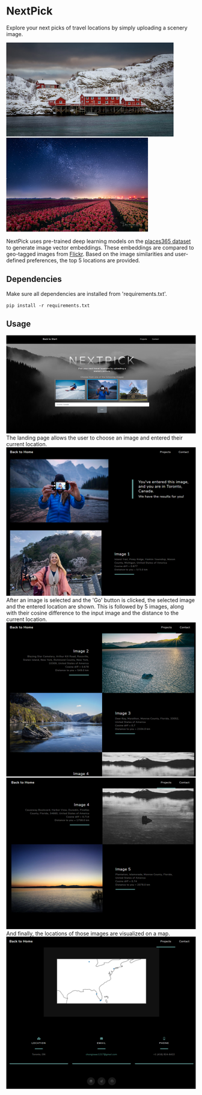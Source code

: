 # NextPick
Explore your next picks of travel locations by simply uploading
 a scenery image.
 
<p float="left">
    <img src="/static_img/49770197542.jpg" height="250"/>
    <img src="/static_img/49826303651.jpg" height="250"/>
</p>
     
NextPick uses pre-trained deep learning models on the 
[places365 dataset](https://github.com/CSAILVision/places365)
to generate image vector embeddings. These embeddings are
compared to geo-tagged images from [Flickr](https://www.flickr.com/).
Based on the image similarities and user-defined preferences,
the top 5 locations are provided. 
 
 ## Dependencies
Make sure all dependencies are installed from 'requirements.txt'. 
```
pip install -r requirements.txt
```

## Usage
![app](/static_img/wk2_screenshots/landingpage.PNG)
The landing page allows the user to choose an image and entered their current 
location. 
![app](/static_img/wk2_screenshots/image1.PNG)
After an image is selected and the 'Go' button is clicked, the selected image
and the entered location are shown. This is followed by 5 images, along with 
their cosine difference to the input image and the distance to the current location.
![app](/static_img/wk2_screenshots/image2.PNG)
![app](/static_img/wk2_screenshots/image3.PNG)
And finally, the locations of those images are visualized on a map.
![app](/static_img/wk2_screenshots/bottom.PNG)